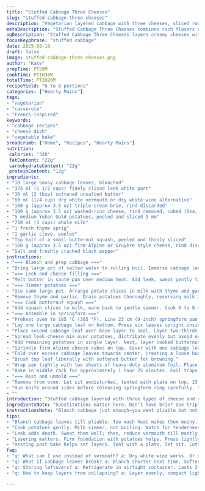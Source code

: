 ```yaml
---
title: "Stuffed Cabbage Three Cheeses"
slug: "stuffed-cabbage-three-cheeses"
description: "Vegetarian layered cabbage with three cheeses, sliced root veggies, and fresh herbs. Combines wilted cabbage leaves, sautéed leek, blended triple-cream brie and washed-rind style cheese, with al dente potatoes and butternut squash, baked in a parchment-lined springform. Lightly infused milk simmers vegetables, then layered with firm cheese cubes and wrapped snugly for a slow oven finish. Balanced textures with creamy, earthy, fresh notes. No nuts, gluten, or eggs. Adapted for kitchen practicality and flavor depth, swapping wine and cheese variants for broader pantry options."
metaDescription: "Stuffed Cabbage Three Cheeses combines rich flavors of three cheeses with tender cabbage and root veggies. A comforting dish full of textures."
ogDescription: "Stuffed Cabbage Three Cheeses layers creamy cheeses with robust veggies. Perfect blend for a hearty vegetarian meal."
focusKeyphrase: "stuffed cabbage"
date: 2025-08-10
draft: false
image: stuffed-cabbage-three-cheeses.png
author: "Kate"
prepTime: PT50M
cookTime: PT1H30M
totalTime: PT2H20M
recipeYield: "6 to 8 portions"
categories: ["Hearty Mains"]
tags:
- "vegetarian"
- "casserole"
- "French-inspired"
keywords:
- "cabbage recipes"
- "cheese dish"
- "vegetable bake"
breadcrumb: ["Home", "Recipes", "Hearty Mains"]
nutrition: 
 calories: "320"
 fatContent: "22g"
 carbohydrateContent: "22g"
 proteinContent: "12g"
ingredients:
- "10 large Savoy cabbage leaves, blanched"
- "375 ml (1 1/2 cups) finely sliced leek white part"
- "30 ml (2 tbsp) softened unsalted butter"
- "60 ml (1/4 cup) dry white vermouth or dry white wine alternative"
- "100 g (approx 3.5 oz) triple-cream brie, rind discarded"
- "100 g (approx 3.5 oz) washed-rind cheese, rind removed, cubed (Oka, Taleggio, Limburger)"
- "5 medium Yukon Gold potatoes, peeled and sliced 3 mm"
- "750 ml (3 cups) whole milk"
- "1 fresh thyme sprig"
- "1 garlic clove, peeled"
- "Top half of a small butternut squash, peeled and thinly sliced"
- "100 g (approx 3.5 oz) firm Alpine or Gruyère style cheese, rind discarded, cubed"
- "Salt and freshly cracked black pepper"
instructions:
- "=== Blanch and prep cabbage ==="
- "Bring large pot of salted water to rolling boil. Immerse cabbage leaves carefully. Blanch roughly 3 to 4 minutes until pliable but still holding shape. Drain and immediately shock under cold running water. Pat dry. Essential to avoid sogginess later."
- "=== Leek and cheese filling ==="
- "Melt butter in sauté pan over medium heat. Add leek, sweat gently till translucent and soft, 6 to 8 minutes. Pour in vermouth — reduces to nearly dry, smells sharp and fresh, about 7 minutes. Lower heat. Add brie broken into chunks and washed-rind cheese cubes. Stir off-heat until melted and smooth. Season with salt and pepper conservatively. Set aside to cool slightly."
- "=== Simmer potatoes ==="
- "Use same large pot. Arrange potato slices in milk with thyme and garlic clove. Add pinch salt and cracked pepper. Bring barely to simmer over medium heat. Gentle bubble breaking surface, not boiling hard. Cook 6 to 7 minutes. Potatoes should be tender yet with slight resistance — test by piercing carefully. Stir occasionally to prevent sticking."
- "Remove thyme and garlic. Drain potatoes thoroughly, reserving milk in pot."
- "=== Cook butternut squash ==="
- "Add squash slices to milk, warm back to gentle simmer. Cook 6 to 8 minutes, should be tender but not falling apart. If liquid evaporates too fast, add small splash more milk or water. Drain and set aside."
- "=== Assemble in springform ==="
- "Preheat oven to 185 °C (365 °F). Line 23 cm (9-inch) springform pan bottom with parchment paper."
- "Lay one large cabbage leaf on bottom. Press six leaves upright inside pan edges, overlapping slightly and leaving rim sticking out."
- "Place second cabbage leaf over base layer to seal. Layer two-thirds of potatoes evenly, season lightly. Press gently but firmly to compact."
- "Spread leek-cheese mix over potatoes, distribute evenly but avoid overflowing sides."
- "Add remaining potatoes in single layer. Next, layer cooked butternut over potatoes."
- "Sprinkle firm Alpine cheese cubes on top. Cover with one cabbage leaf."
- "Fold over excess cabbage leaves towards center, creating a loose bundle. Cap with final large cabbage leaf."
- "Brush top leaf liberally with softened butter for browning."
- "Wrap pan tightly with two sheets of heavy-duty aluminum foil. Place on baking sheet to catch any drips."
- "Bake in middle rack for approximately 1 hour 25 minutes. Foil traps steam, warming and marrying flavors gently."
- "=== Rest and unmold ==="
- "Remove from oven. Let sit undisturbed, tented with plate on top, 15 to 20 minutes. This step firms layers for cleaner slicing."
- "Run knife around sides before releasing springform ring carefully. Serve warm or room temperature, works with peppery greens."
- ""
introduction: "Stuffed cabbage layered with three types of cheese and root vegetables. Not your typical casserole. Rich, creamy cheeses balanced by the fresh cabbage and subtle sweetness of butternut. Technique-focused: blanch just enough or leaves toughen in oven. Low simmer keeps potatoes firm, too mushy means a sloppy mess. Cheese melting controlled to avoid greasy puddles. Slow oven bake in foil locks in moist heat, develops melded flavors rather than crust. Timing cues from tactile feel of potatoes and cabbage tenderness, not watch alone. Plan ahead, layering matters—compact but don’t crush. Following these means a distinctly home-cooked yet refined dish, reliable texture, and layers that hold when sliced."
ingredientsNote: "Substitutions matter here. Don’t have brie? Use triple-cream Camembert or robiola for textural match. For washed rind, Taleggio or even Herve gives that funky tang without overpowering. Yukon Gold for potatoes if Russet unavailable—less starchy but hold shape better. Vermouth is classic, but dry white sherry or dry white wine works in pinch, just reduce to dryness to avoid excess liquid. Butternut switch to kabocha or delicata squash if preferred—adjust cooking time slightly to keep texture al dente. Butter can be clarified for less moisture or replaced with olive oil, but loss in flavor complexity noted. Salt cautiously; cheese adds saltiness. Don’t skip rinsing cabbage quickly; residual bitterness and harsh fibers mellow with this step."
instructionsNote: "Blanch cabbage just enough—you want pliable but not falling apart or overcooked. Watch color shift to translucent edges. Overblanching creates soggy layers, underblanching yields tough chew. Leek softened low and slow, reducing liquid before adding cheese prevents separation and runny filling. Melting cheeses off direct heat avoids clumping or burning. Simmer potatoes in milk gently with aromatics; milk acts to infuse flavor while controlling heat. Watch for tender-but-firm potatoes, stirring occasionally to keep from sticking or scorching. Same complexity with squash: tender but not mushy. Layering is key — firm foundation stops collapse, press gently, not hard, or crushed layers lose distinction. Wrapping with foil traps steam, makes slow gentle cooking, favoring texture. Resting post-oven helps set shape and flavors marry fully. Last step’s patience pays off—don’t skip resting or you risk breakage when slicing."
tips:
- "Blanch cabbage leaves till pliable. Too much heat makes them mushy. A quick cold shock. Don't forget this step. Soft but holding shape."
- "Cook potatoes gently. Milk simmer, not boiling. Watch for tenderness but firm. Stir often to avoid sticking. Prevent overcooking."
- "Leek adds depth. Sweat them well; then, reduce vermouth till mostly dry. Balance flavors when you mix cheese in. Avoid a runny filling."
- "Layering matters. Firm foundation with potatoes helps. Press lightly to avoid crushing. Create distinct layers. Don't rush; take time."
- "Resting post bake helps set layers. Tent with a plate, let sit. Cuts cleaner. Wait, it’s worth it. Flavors inside meld beautifully."
faq:
- "q: What can I use instead of vermouth? a: Dry white wine works. Or dry sherry. Just reduce till dry. Avoid excess moisture; balance is key."
- "q: What if cabbage leaves break? a: Blanch shorter next time. Softer leaves risk tear. Adjust technique, maybe try blanching quicker."
- "q: Storing leftovers? a: Refrigerate in airtight container. Lasts 3-4 days. For longer, freeze but texture changes. Slice before freezing."
- "q: How to keep layers from collapsing? a: Layer evenly, compact lightly. Avoid crushing. Use firm foundation from potatoes. Bake patiently."

---
```

